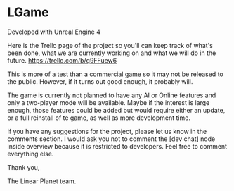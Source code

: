 # LGame

Developed with Unreal Engine 4

Here is the Trello page of the project so you'll can keep track of what's been done, what we are currently working on and what we will do in the future.
https://trello.com/b/q9FFuew6

This is more of a test than a commercial game so it may not be released to the public. However, if it turns out good enough, it probably will.

The game is currently not planned to have any AI or Online features and only a two-player mode will be available. Maybe if the interest is large enough, those features could be added but would require either an update, or a full reinstall of te game, as well as more development time.

If you have any suggestions for the project, please let us know in the comments section.
I would ask you not to comment the [dev chat] node inside overview because it is restricted to developers.
Feel free to comment everything else.

Thank you,

The Linear Planet team.
